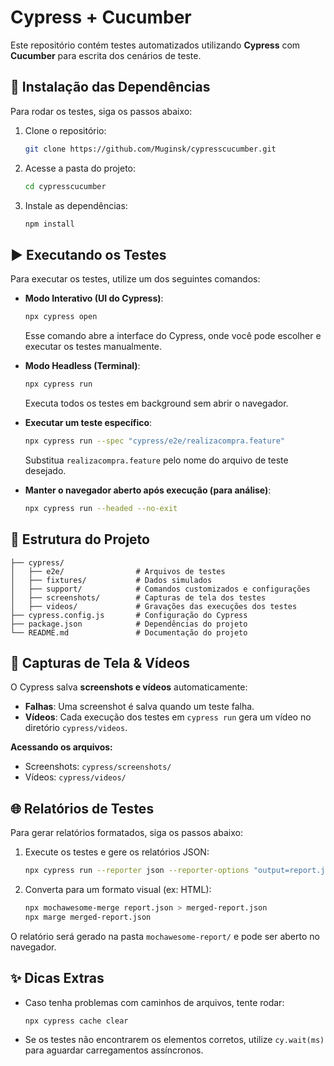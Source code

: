 # Cypress + Cucumber

Este repositório contém testes automatizados utilizando **Cypress** com **Cucumber** para escrita dos cenários de teste.

## 🔧 Instalação das Dependências

Para rodar os testes, siga os passos abaixo:

1. Clone o repositório:
   ```bash
   git clone https://github.com/Muginsk/cypresscucumber.git
   ```
2. Acesse a pasta do projeto:
   ```bash
   cd cypresscucumber
   ```
3. Instale as dependências:
   ```bash
   npm install
   ```

## ▶️ Executando os Testes

Para executar os testes, utilize um dos seguintes comandos:

- **Modo Interativo (UI do Cypress)**:
  ```bash
  npx cypress open
  ```
  Esse comando abre a interface do Cypress, onde você pode escolher e executar os testes manualmente.

- **Modo Headless (Terminal)**:
  ```bash
  npx cypress run
  ```
  Executa todos os testes em background sem abrir o navegador.

- **Executar um teste específico**:
  ```bash
  npx cypress run --spec "cypress/e2e/realizacompra.feature"
  ```
  Substitua `realizacompra.feature` pelo nome do arquivo de teste desejado.

- **Manter o navegador aberto após execução (para análise)**:
  ```bash
  npx cypress run --headed --no-exit
  ```

## 📝 Estrutura do Projeto

```
├── cypress/
│   ├── e2e/                # Arquivos de testes
│   ├── fixtures/           # Dados simulados
│   ├── support/            # Comandos customizados e configurações
│   ├── screenshots/        # Capturas de tela dos testes
│   ├── videos/             # Gravações das execuções dos testes
├── cypress.config.js       # Configuração do Cypress
├── package.json            # Dependências do projeto
└── README.md               # Documentação do projeto
```

## 📸 Capturas de Tela & Vídeos

O Cypress salva **screenshots e vídeos** automaticamente:

- **Falhas**: Uma screenshot é salva quando um teste falha.
- **Vídeos**: Cada execução dos testes em `cypress run` gera um vídeo no diretório `cypress/videos`.

**Acessando os arquivos:**
- Screenshots: `cypress/screenshots/`
- Vídeos: `cypress/videos/`

## 🌐 Relatórios de Testes

Para gerar relatórios formatados, siga os passos abaixo:

1. Execute os testes e gere os relatórios JSON:
   ```bash
   npx cypress run --reporter json --reporter-options "output=report.json"
   ```

2. Converta para um formato visual (ex: HTML):
   ```bash
   npx mochawesome-merge report.json > merged-report.json
   npx marge merged-report.json
   ```

O relatório será gerado na pasta `mochawesome-report/` e pode ser aberto no navegador.

## ✨ Dicas Extras

- Caso tenha problemas com caminhos de arquivos, tente rodar:
  ```bash
  npx cypress cache clear
  ```
- Se os testes não encontrarem os elementos corretos, utilize `cy.wait(ms)` para aguardar carregamentos assíncronos.




